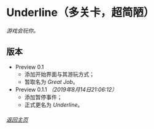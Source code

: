 # Underline（多关卡，超简陋）

_游戏会玩你。_

## 版本

- Preview 0.1
  - 添加开始界面与其游玩方式；
  - 暂取名为 _Great Job_。
- Preview 0.1.1 _（2019年8月14日21:06:12）_
  - 添加暂停事件；
  - 正式更名为 _Underline_。
  
###### [返回主页](index.md)
